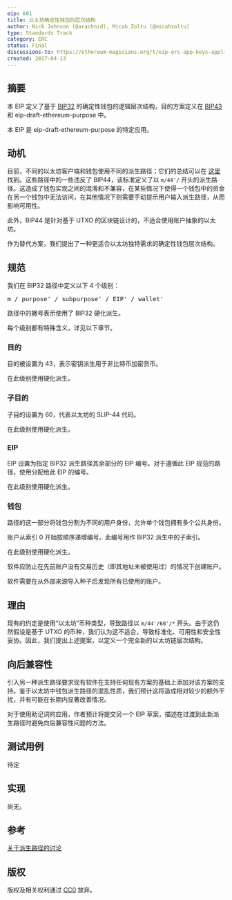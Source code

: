 ```yaml
---
eip: 601
title: 以太坊确定性钱包的层次结构
author: Nick Johnson (@arachnid), Micah Zoltu (@micahzoltu)
type: Standards Track
category: ERC
status: Final
discussions-to: https://ethereum-magicians.org/t/eip-erc-app-keys-application-specific-wallet-accounts/2742
created: 2017-04-13
---
```


## 摘要
本 EIP 定义了基于 [BIP32](https://github.com/bitcoin/bips/blob/master/bip-0032.mediawiki) 的确定性钱包的逻辑层次结构，目的方案定义在 [BIP43](https://github.com/bitcoin/bips/blob/master/bip-0043.mediawiki) 和 eip-draft-ethereum-purpose 中。

本 EIP 是 eip-draft-ethereum-purpose 的特定应用。

## 动机
目前，不同的以太坊客户端和钱包使用不同的派生路径；它们的总结可以在 [这里](https://github.com/ethereum/EIPs/issues/84#issuecomment-292324521) 找到。这些路径中的一些违反了 BIP44，该标准定义了以 `m/44'/` 开头的派生路径。这造成了钱包实现之间的混淆和不兼容，在某些情况下使得一个钱包中的资金在另一个钱包中无法访问，在其他情况下则需要手动提示用户输入派生路径，从而影响可用性。

此外，BIP44 是针对基于 UTXO 的区块链设计的，不适合使用账户抽象的以太坊。

作为替代方案，我们提出了一种更适合以太坊独特需求的确定性钱包层次结构。

## 规范
我们在 BIP32 路径中定义以下 4 个级别：

<pre>
m / purpose' / subpurpose' / EIP' / wallet'
</pre>

路径中的撇号表示使用了 BIP32 硬化派生。

每个级别都有特殊含义，详见以下章节。

### 目的

目的被设置为 43，表示密钥派生用于非比特币加密货币。

在此级别使用硬化派生。

### 子目的
子目的设置为 60，代表以太坊的 SLIP-44 代码。

在此级别使用硬化派生。

### EIP
EIP 设置为指定 BIP32 派生路径其余部分的 EIP 编号。对于遵循此 EIP 规范的路径，使用分配给此 EIP 的编号。

在此级别使用硬化派生。

### 钱包
路径的这一部分将钱包分割为不同的用户身份，允许单个钱包拥有多个公共身份。

账户从索引 0 开始按顺序递增编号。此编号用作 BIP32 派生中的子索引。

在此级别使用硬化派生。

软件应防止在先前账户没有交易历史（即其地址未被使用过）的情况下创建账户。

软件需要在从外部来源导入种子后发现所有已使用的账户。

## 理由
现有的约定是使用“以太坊”币种类型，导致路径以 `m/44'/60'/*` 开头。由于这仍然假设是基于 UTXO 的币种，我们认为这不适合，导致标准化、可用性和安全性妥协。因此，我们提出上述提案，以定义一个完全新的以太坊链层次结构。

## 向后兼容性
引入另一种派生路径要求现有软件在支持任何现有方案的基础上添加对该方案的支持。鉴于以太坊中钱包派生路径的混乱性质，我们预计这将造成相对较少的额外干扰，并有可能在长期内显著改善情况。

对于使用助记词的应用，作者预计将提交另一个 EIP 草案，描述在过渡到此新派生路径时避免向后兼容性问题的方法。

## 测试用例
待定

## 实现
尚无。

## 参考
[关于派生路径的讨论](https://github.com/ethereum/EIPs/issues/84)

## 版权
版权及相关权利通过 [CC0](../LICENSE.md) 放弃。